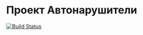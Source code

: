 # Проект Автонарушители
[![Build Status](https://travis-ci.com/saimon494/job4j_car_accident.svg?branch=main)](https://travis-ci.com/saimon494/job4j_car_accident)


